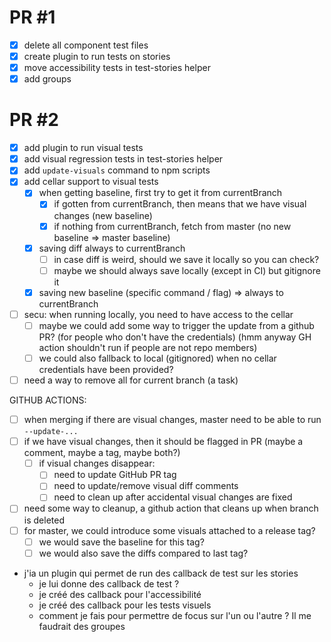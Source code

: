 # PR #1

- [x] delete all component test files
- [x] create plugin to run tests on stories
- [x] move accessibility tests in test-stories helper
- [x] add groups

# PR #2

- [x] add plugin to run visual tests
- [x] add visual regression tests in test-stories helper
- [x] add `update-visuals` command to npm scripts
- [x] add cellar support to visual tests
  - [x] when getting baseline, first try to get it from currentBranch
    - [x] if gotten from currentBranch, then means that we have visual changes (new baseline)
    - [x] if nothing from currentBranch, fetch from master (no new baseline => master baseline)
  - [x] saving diff always to currentBranch
    - [ ] in case diff is weird, should we save it locally so you can check?
    - [ ] maybe we should always save locally (except in CI) but gitignore it
  - [x] saving new baseline (specific command / flag) => always to currentBranch
- [ ] secu: when running locally, you need to have access to the cellar
  - [ ] maybe we could add some way to trigger the update from a github PR? (for people who don't have the credentials) (hmm anyway GH action shouldn't run if people are not repo members)
  - [ ] we could also fallback to local (gitignored) when no cellar credentials have been provided?
- [ ] need a way to remove all for current branch (a task)

GITHUB ACTIONS:
- [ ] when merging if there are visual changes, master need to be able to run `--update-...`
- [ ] if we have visual changes, then it should be flagged in PR (maybe a comment, maybe a tag, maybe both?)
  - [ ] if visual changes disappear:
    - [ ] need to update GitHub PR tag
    - [ ] need to update/remove visual diff comments
    - [ ] need to clean up after accidental visual changes are fixed
- [ ] need some way to cleanup, a github action that cleans up when branch is deleted
- [ ] for master, we could introduce some visuals attached to a release tag?
  - [ ] we would save the baseline for this tag?
  - [ ] we would also save the diffs compared to last tag?

- j'ia un plugin qui permet de run des callback de test sur les stories
  - je lui donne des callback de test ?
  - je créé des callback pour l'accessibilité
  - je créé des callback pour les tests visuels
  - comment je fais pour permettre de focus sur l'un ou l'autre ? Il me faudrait des groupes
